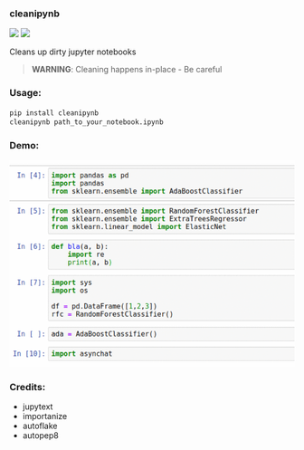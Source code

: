 
### cleanipynb


[![](https://img.shields.io/pypi/v/clean_ipynb.svg)](https://pypi.python.org/pypi/cleanipynb)
[![](https://img.shields.io/travis/i008/clean_ipynb.svg)](https://travis-ci.org/i008/clean_ipynb)


Cleans up dirty jupyter notebooks


> **WARNING**: Cleaning happens in-place - Be careful


### Usage:

```bash
pip install cleanipynb
cleanipynb path_to_your_notebook.ipynb
```

### Demo:
![](beforeafter.gif)


### Credits:

- jupytext
- importanize
- autoflake
- autopep8
